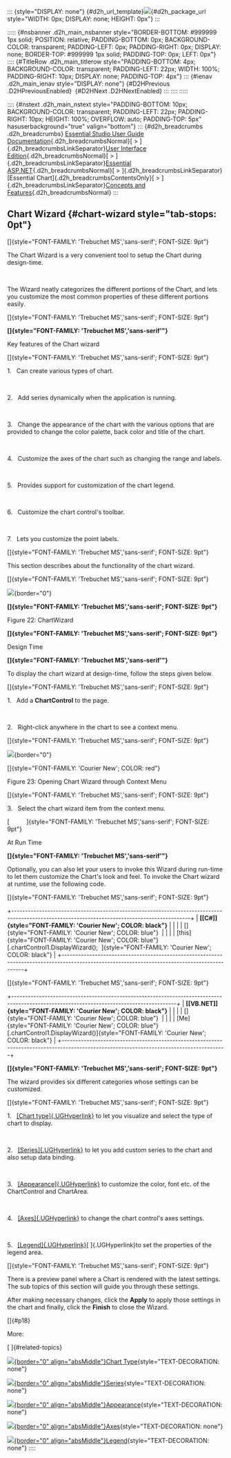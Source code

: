::: {style="DISPLAY: none"}
[](ms-xhelp:///?Id=d2h_url_template){#d2h_url_template}![](!package_url!){#d2h_package_url style="WIDTH: 0px; DISPLAY: none; HEIGHT: 0px"}
:::

::::: {#nsbanner .d2h_main_nsbanner style="BORDER-BOTTOM: #999999 1px solid; POSITION: relative; PADDING-BOTTOM: 0px; BACKGROUND-COLOR: transparent; PADDING-LEFT: 0px; PADDING-RIGHT: 0px; DISPLAY: none; BORDER-TOP: #999999 1px solid; PADDING-TOP: 0px; LEFT: 0px"}
:::: {#TitleRow .d2h_main_titlerow style="PADDING-BOTTOM: 4px; BACKGROUND-COLOR: transparent; PADDING-LEFT: 22px; WIDTH: 100%; PADDING-RIGHT: 10px; DISPLAY: none; PADDING-TOP: 4px"}
::: {#ienav .d2h_main_ienav style="DISPLAY: none"}
[](ms-xhelp:///?Id=100687ce-82f2-4424-9d16-0949ea76cf15){#D2HPrevious .D2HPreviousEnabled}  [](ms-xhelp:///?Id=0d432f3b-aa76-43e1-b8d3-5e8b1521c5af){#D2HNext .D2HNextEnabled}
:::
::::
:::::

:::: {#nstext .d2h_main_nstext style="PADDING-BOTTOM: 10px; BACKGROUND-COLOR: transparent; PADDING-LEFT: 22px; PADDING-RIGHT: 10px; HEIGHT: 100%; OVERFLOW: auto; PADDING-TOP: 5px" hasuserbackground="true" valign="bottom"}
::: {#d2h_breadcrumbs .d2h_breadcrumbs}
[Essential Studio User Guide Documentation](ms-xhelp:///?Id=12457748-09e3-4d74-a240-8e049cedf030){.d2h_breadcrumbsNormal}[ \> ]{.d2h_breadcrumbsLinkSeparator}[User Interface Edition](ms-xhelp:///?Id=c29296b7-531c-413b-a0ec-488ca1f7f669){.d2h_breadcrumbsNormal}[ \> ]{.d2h_breadcrumbsLinkSeparator}[Essential ASP.NET](ms-xhelp:///?Id=25c35330-c127-4dad-9a92-ed79dc7261a6){.d2h_breadcrumbsNormal}[ \> ]{.d2h_breadcrumbsLinkSeparator}[Essential Chart]{.d2h_breadcrumbsContentsOnly}[ \> ]{.d2h_breadcrumbsLinkSeparator}[Concepts and Features](ms-xhelp:///?Id=100687ce-82f2-4424-9d16-0949ea76cf15){.d2h_breadcrumbsNormal}
:::

## Chart Wizard {#chart-wizard style="tab-stops: 0pt"}

[]{style="FONT-FAMILY: 'Trebuchet MS','sans-serif'; FONT-SIZE: 9pt"} 

The Chart Wizard is a very convenient tool to setup the Chart during design-time.

 

The Wizard neatly categorizes the different portions of the Chart, and lets you customize the most common properties of these different portions easily.

[]{style="FONT-FAMILY: 'Trebuchet MS','sans-serif'; FONT-SIZE: 9pt"} 

**[]{style="FONT-FAMILY: 'Trebuchet MS','sans-serif'"}** 

Key features of the Chart wizard

[]{style="FONT-FAMILY: 'Trebuchet MS','sans-serif'; FONT-SIZE: 9pt"} 

1.   Can create various types of chart.

 

2.   Add series dynamically when the application is running.

 

3.   Change the appearance of the chart with the various options that are provided to change the color palette, back color and title of the chart.

 

4.   Customize the axes of the chart such as changing the range and labels.

 

5.   Provides support for customization of the chart legend.

 

6.   Customize the chart control\'s toolbar.

 

7.   Lets you customize the point labels.

[]{style="FONT-FAMILY: 'Trebuchet MS','sans-serif'; FONT-SIZE: 9pt"} 

This section describes about the functionality of the chart wizard.

[]{style="FONT-FAMILY: 'Trebuchet MS','sans-serif'; FONT-SIZE: 9pt"} 

![](ImagesExt/image64_18.png){border="0"}

**[]{style="FONT-FAMILY: 'Trebuchet MS','sans-serif'; FONT-SIZE: 9pt"}** 

Figure 22: ChartWizard

**[]{style="FONT-FAMILY: 'Trebuchet MS','sans-serif'; FONT-SIZE: 9pt"}** 

Design Time

**[]{style="FONT-FAMILY: 'Trebuchet MS','sans-serif'"}** 

To display the chart wizard at design-time, follow the steps given below.

[]{style="FONT-FAMILY: 'Trebuchet MS','sans-serif'; FONT-SIZE: 9pt"} 

1.   Add a **ChartControl** to the page.

 

2.   Right-click anywhere in the chart to see a context menu.

[]{style="FONT-FAMILY: 'Trebuchet MS','sans-serif'; FONT-SIZE: 9pt"} 

![](ImagesExt/image64_29.jpg){border="0"}

[]{style="FONT-FAMILY: 'Courier New'; COLOR: red"} 

Figure 23: Opening Chart Wizard through Context Menu

[]{style="FONT-FAMILY: 'Trebuchet MS','sans-serif'; FONT-SIZE: 9pt"} 

3.   Select the chart wizard item from the context menu.

[          ]{style="FONT-FAMILY: 'Trebuchet MS','sans-serif'; FONT-SIZE: 9pt"}

At Run Time

**[]{style="FONT-FAMILY: 'Trebuchet MS','sans-serif'"}** 

Optionally, you can also let your users to invoke this Wizard during run-time to let them customize the Chart\'s look and feel. To invoke the Chart wizard at runtime, use the following code.

[]{style="FONT-FAMILY: 'Trebuchet MS','sans-serif'; FONT-SIZE: 9pt"} 

+----------------------------------------------------------------------------------------------------------------------------------------------+
| **[\[C#\]]{style="FONT-FAMILY: 'Courier New'; COLOR: black"}**                                                                               |
|                                                                                                                                              |
| []{style="FONT-FAMILY: 'Courier New'; COLOR: blue"}                                                                                          |
|                                                                                                                                              |
| [this]{style="FONT-FAMILY: 'Courier New'; COLOR: blue"}[.chartControl1.DisplayWizard();  ]{style="FONT-FAMILY: 'Courier New'; COLOR: black"} |
+----------------------------------------------------------------------------------------------------------------------------------------------+

[]{style="FONT-FAMILY: 'Trebuchet MS','sans-serif'; FONT-SIZE: 9pt"} 

+-----------------------------------------------------------------------------------------------------------------------------------------+
| **[\[VB.NET\]]{style="FONT-FAMILY: 'Courier New'; COLOR: black"}**                                                                      |
|                                                                                                                                         |
| []{style="FONT-FAMILY: 'Courier New'; COLOR: blue"}                                                                                     |
|                                                                                                                                         |
| [Me]{style="FONT-FAMILY: 'Courier New'; COLOR: blue"}[.chartControl1.DisplayWizard()]{style="FONT-FAMILY: 'Courier New'; COLOR: black"} |
+-----------------------------------------------------------------------------------------------------------------------------------------+

**[]{style="FONT-FAMILY: 'Trebuchet MS','sans-serif'; FONT-SIZE: 9pt"}** 

The wizard provides six different categories whose settings can be customized.

[]{style="FONT-FAMILY: 'Trebuchet MS','sans-serif'; FONT-SIZE: 9pt"} 

1.   [[Chart type]{.UGHyperlink}](ms-xhelp:///?Id=a20ca235-70a2-44f8-845b-25578e1d510e) to let you visualize and select the type of chart to display.

 

2.   [[Series]{.UGHyperlink}](ms-xhelp:///?Id=5fcac24b-a16b-4dff-a48a-571fc711de4c) to let you add custom series to the chart and also setup data binding.

 

3.   [[Appearance]{.UGHyperlink}](ms-xhelp:///?Id=1227f833-c9a0-4862-ab58-fcd7ae3c42b7) to customize the color, font etc. of the ChartControl and ChartArea.

 

4.   [[Axes]{.UGHyperlink}](ms-xhelp:///?Id=e00c01e2-54ec-409e-ae1b-ed46f9d987ab) to change the chart control\'s axes settings.

 

5.   [[Legend]{.UGHyperlink}](ms-xhelp:///?Id=d834657a-72d4-4708-ba64-765b92f7c9ea)[ ]{.UGHyperlink}to set the properties of the legend area.

[]{style="FONT-FAMILY: 'Trebuchet MS','sans-serif'; FONT-SIZE: 9pt"} 

There is a preview panel where a Chart is rendered with the latest settings. The sub topics of this section will guide you through these settings.

After making necessary changes, click the **Apply** to apply those settings in the chart and finally, click the **Finish** to close the Wizard.

[]{#p18} 

More:

[ ]{#related-topics}

[![](button.gif){border="0" align="absMiddle"}Chart Type](ms-xhelp:///?Id=0d432f3b-aa76-43e1-b8d3-5e8b1521c5af){style="TEXT-DECORATION: none"}

[![](button.gif){border="0" align="absMiddle"}Series](ms-xhelp:///?Id=cf0ec4dd-61e6-43cf-a427-4ee9092907b8){style="TEXT-DECORATION: none"}

[![](button.gif){border="0" align="absMiddle"}Appearance](ms-xhelp:///?Id=bbb5d7b9-24f2-498b-8957-c9ca7c2c386c){style="TEXT-DECORATION: none"}

[![](button.gif){border="0" align="absMiddle"}Axes](ms-xhelp:///?Id=2d6c25a4-3ec1-4235-969e-50ddd7c277ee){style="TEXT-DECORATION: none"}

[![](button.gif){border="0" align="absMiddle"}Legend](ms-xhelp:///?Id=6b19608e-d210-4c7e-a865-9bd8ab1fb79c){style="TEXT-DECORATION: none"}
::::
